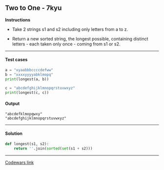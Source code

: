 ## Two to One - 7kyu

**Instructions**

- Take 2 strings s1 and s2 including only letters from a to z. 

- Return a new sorted string, the longest possible, containing distinct letters - each taken only once - coming from s1 or s2.

---

#### Test cases

```python
a = "xyaabbbccccdefww"
b = "xxxxyyyyabklmopq"
print(longest(a, b))

c = "abcdefghijklmnopqrstuvwxyz"
print(longest(c, c))
```

#### Output 
```
"abcdefklmopqwxy"
"abcdefghijklmnopqrstuvwxyz"
```

---

#### Solution

```python
def longest(s1, s2):
    return ''.join(sorted(set(s1 + s2)))
```

---

[Codewars link](https://www.codewars.com/kata/5656b6906de340bd1b0000ac)
